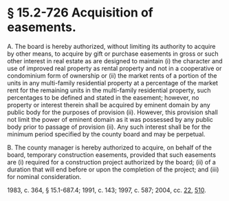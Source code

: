 # § 15.2-726 Acquisition of easements.

<p>A. The board is hereby authorized, without limiting its authority to acquire by other means, to acquire by gift or purchase easements in gross or such other interest in real estate as are designed to maintain (i) the character and use of improved real property as rental property and not in a cooperative or condominium form of ownership or (ii) the market rents of a portion of the units in any multi-family residential property at a percentage of the market rent for the remaining units in the multi-family residential property, such percentages to be defined and stated in the easement; however, no property or interest therein shall be acquired by eminent domain by any public body for the purposes of provision (ii). However, this provision shall not limit the power of eminent domain as it was possessed by any public body prior to passage of provision (ii). Any such interest shall be for the minimum period specified by the county board and may be perpetual.</p><p>B. The county manager is hereby authorized to acquire, on behalf of the board, temporary construction easements, provided that such easements are (i) required for a construction project authorized by the board; (ii) of a duration that will end before or upon the completion of the project; and (iii) for nominal consideration.</p><p>1983, c. 364, § 15.1-687.4; 1991, c. 143; 1997, c. 587; 2004, cc. <a href='http://lis.virginia.gov/cgi-bin/legp604.exe?041+ful+CHAP0022'>22</a>, <a href='http://lis.virginia.gov/cgi-bin/legp604.exe?041+ful+CHAP0510'>510</a>.</p>